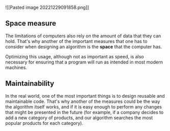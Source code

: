![[Pasted image 20221229091858.png]]

## Space measure

The limitations of computers also rely on the amount of data that they can hold. That's why another of the important measures that one has to consider when designing an algorithm is the **space** that the computer has.

Optimizing this usage, although not as important as speed, is also necessary for ensuring that a program will run as intended in most modern machines.

## Maintainability

In the real world, one of the most important things is to design reusable and maintainable code. That's why another of the measures could be the way the algorithm itself works, and if it is easy enough to perform any changes that might be presented in the future (for example, if a company decides to add a new category of products, and our algorithm searches the most popular products for each category).
